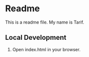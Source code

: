 # Readme

This is a readme file.
My name is Tarif.


## Local Development
1. Open index.html in your browser.
